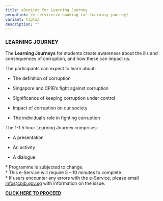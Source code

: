 ```yaml
---
title: eBooking for Learning Journey
permalink: /e-services/e-booking-for-learning-journey/
variant: tiptap
description: ""
---
```

<h3><strong>LEARNING JOURNEY</strong></h3>
<p>The <strong>Learning Journeys</strong> for students create awareness about
the ills and consequences of corruption, and how these can impact us.</p>
<p>The participants can expect to learn about:</p>
<ul data-tight="true" class="tight">
<li>
<p>The definition of corruption</p>
</li>
<li>
<p>Singapore and CPIB’s fight against corruption</p>
</li>
<li>
<p>Significance of keeping corruption under control</p>
</li>
<li>
<p>Impact of corruption on our society</p>
</li>
<li>
<p>The individual’s role in fighting corruption</p>
</li>
</ul>
<p>The 1-1.5 hour Learning Journey comprises:</p>
<ul data-tight="true" class="tight">
<li>
<p>A presentation</p>
</li>
<li>
<p>An activity</p>
</li>
<li>
<p>A dialogue</p>
</li>
</ul>
<p>* Programme is subjected to change.
<br>* This e-Service will require 5 – 10 minutes to complete.
<br>* If users encounter any errors with the e-Service, please email <a href="mailto: info@cpib.gov.sg" rel="noopener noreferrer nofollow" target="_blank">info@cpib.gov.sg</a> with
information on the issue.</p>
<p><strong><a href="https://go.gov.sg/learningjourneycpib" class="button_special" rel="noopener noreferrer nofollow" target="_blank">CLICK HERE TO PROCEED</a></strong>
</p>
